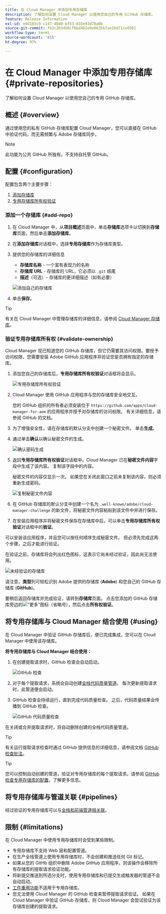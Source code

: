 ```yaml
---
title: 在 Cloud Manager 中添加专用存储库
description: 了解如何设置 Cloud Manager 以使用您自己的专用 GitHub 存储库。
feature: Release Information
exl-id: e0d103c9-c147-4040-bf53-835e93d78a0b
source-git-commit: fb3c2b3450cfbbd402e9e0635b7ae1bd71ce0501
workflow-type: tm+mt
source-wordcount: '815'
ht-degree: 97%

---
```



# 在 Cloud Manager 中添加专用存储库 {#private-repositories}

了解如何设置 Cloud Manager 以使用您自己的专用 GitHub 存储库。

## 概述 {#overview}

通过使用您的私有 GitHub 存储库配置 Cloud Manager，您可以直接在 GitHub 中验证代码，而无需频繁与 Adobe 存储库同步。

>[!NOTE]
>
>此功能为公共 GitHub 所独有。不支持自托管 GitHub。

## 配置 {#configuration}

配置包含两个主要步骤：

1. [添加存储库](#add-repo)
1. [专用存储库所有权验证](#validate-ownership)



### 添加一个存储库 {#add-repo}

1. 在 Cloud Manager 中，从&#x200B;**项目概述**&#x200B;页面中，单击&#x200B;**存储库**&#x200B;选项卡以切换到&#x200B;**存储库**&#x200B;页面，然后单击&#x200B;**添加存储库**。

1. 在&#x200B;**添加存储库**&#x200B;对话框中，选择&#x200B;**专用存储库**&#x200B;作为存储库类型。

1. 提供您的存储库的详细信息

   * **存储库名称** - 一个富有表现力的名称
   * **存储库 URL** - 存储库的 URL，它必须以 `.git` 结尾
   * **描述**（可选）- 存储库的更详细描述（如有必要）

   ![添加自己的存储库](/help/assets/repositories/add-own-github.png)

1. 单击&#x200B;**保存**。

>[!TIP]
>
>有关在 Cloud Manager 中管理存储库的详细信息，请参阅 [Cloud Manager 存储库](/help/managing-code/managing-repositories.md)。



### 验证专用存储库所有权 {#validate-ownership}

Cloud Manager 现已知道您的 GitHub 存储库，但它仍需要其访问权限。要授予访问权限，您需要安装 Adobe GitHub 应用程序并验证您是否拥有指定的存储库。

1. 添加您自己的存储库后，**专用存储库所有权验证**&#x200B;对话框将会显示。

   ![专用存储库所有权验证](/help/assets/repositories/private-repo-validate.png)

1. Cloud Manager 使用 GitHub 应用程序与您的存储库安全地交互。

   您的 GitHub 组织的所有者必须安装位于 `https://github.com/apps/cloud-manager-for-aem` 的应用程序并授予对存储库的访问权限。 有关详细信息，请参阅 GitHub 的文档。

1. 为了增强安全性，请在存储库的默认分支中创建一个秘密文件。 单击&#x200B;**生成**。

1. 通过单击&#x200B;**确认**&#x200B;以确认秘密文件的生成。

   ![确认密码生成](/help/assets/repositories/confirm-generation.png)

1. 返回&#x200B;**专用存储库所有权验证**&#x200B;对话框中，Cloud Manager 已在&#x200B;**秘密文件内容**&#x200B;字段中生成了该内容。 复制该字段中的内容。

   秘密文件的内容仅显示一次。 如果您在关闭此窗口之前未复制该内容，则必须重新生成密码。

   ![复制秘密文件内容](/help/assets/repositories/new-secret.png)

1. 在 GitHub 存储库的默认分支中创建一个名为 `.well-known/adobe/cloud-manager-challenge` 的新文件，将秘密文件内容粘贴到该文件中并进行保存。

1. 在安装应用程序并将秘密文件保存在存储库中后，可以单击&#x200B;**专用存储库所有权验证**&#x200B;对话框中的&#x200B;**验证**。

可以安装该应用程序，并且您可以按任何顺序生成秘密文件。 但必须先完成这两个步骤，之后才能进行验证。

在验证之前，存储库将会列出红色图标，这表示它尚未经过验证，因此尚无法使用。

![未经验证的存储库](/help/assets/repositories/unvalidated-repo.png)

请注意，**类型**&#x200B;列可轻松识别 Adobe 提供的存储库 (**Adobe**) 和您自己的 GitHub 存储库 (**GitHub**)。

要稍后返回存储库并完成验证，请转到&#x200B;**存储库**&#x200B;页面。 点击您添加的 GitHub 存储库旁边的![“更多”图标（省略号 ](https://spectrum.adobe.com/static/icons/workflow_18/Smock_More_18_N.svg)），然后点击&#x200B;**所有权验证**。


## 将专用存储库与 Cloud Manager 结合使用 {#using}

在 Cloud Manager 中验证 GitHub 存储库后，便已完成集成，您可以在 Cloud Manager 中使用该存储库。

**将专用存储库与 Cloud Manager 结合使用：**

1. 在创建提取请求时，GitHub 检查会自动启动。

   ![GitHub 检查](/help/assets/repositories/github-checks.png)

1. 对于每个提取请求，系统会自动创建[全栈代码质量管道](/help/using/managing-pipelines.md)。 每次更新提取请求时，此管道便会启动。

1. GitHub 检查会持续运行，直到完成代码质量检查。 之后，代码质量结果会传播到 GitHub 检查。

   ![GitHub 代码质量检查](/help/assets/repositories/github-code-quality.png)

在关闭或合并提取请求时，将自动删除创建的全栈代码质量管道。

>[!TIP]
>
>有关运行提取请求检查时通过 GitHub 提供信息的详细信息，请参阅文档 [GitHub 检查批注](github-annotations.md)。

>[!TIP]
>
>您可以控制自动创建的管道，验证对专用存储库的每个提取请求。请参阅 [GitHub 检查专用存储库的配置](github-check-config.md)，了解更多信息。



## 将专用存储库与管道关联 {#pipelines}

经过验证的专用存储库可以与[全栈和前端管道相关联](/help/overview/ci-cd-pipelines.md)。



## 限制 {#limitations}

在 Cloud Manager 中使用专用存储库时会受到某些限制。

* 专用存储库不支持 Web 层和配置管道。
* 在生产全栈管道上使用专用存储库时，不会创建和推送任何 Git 标记。
* 如果从您的 GitHb 组织中删除 Adobe GitHub 应用程序，则该操作会移除所有存储库的提取请求验证功能。
* 将新提交推送到所选分支时，使用专用存储库和已提交生成触发器的管道不会自动启动。
* [工件重用功能](/help/getting-started/project-setup.md#build-artifact-reuse)不适用于专用存储库。
* 您无法使用 Cloud Manager 的 GitHub 检查来暂停提取请求验证。 如果在 Cloud Manager 中验证 GitHub 存储库，则 Cloud Manager 会尝试验证为该存储库创建的提取请求。
